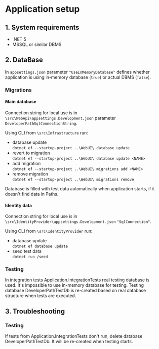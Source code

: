﻿# Application setup

## 1. System requirements
  - .NET 5
  - MSSQL or similar DBMS

## 2. DataBase
In `appsettings.json` parameter `"UseInMemoryDatabase"` defines whether application is using in-memory database (`true`) or actual DBMS (`false`).

### Migrations
#### Main database
Connection string for local use is in `\src\WebApi\appsettings.Development.json` parameter `DeveloperPathSqlConnectionString`.

Using CLI from `\src\Infrastructure` run:
- database update  
`dotnet ef --startup-project ..\WebUI\ database update`
- revert to migration   
`dotnet ef --startup-project ..\WebUI\ database update <NAME>`
- add migration  
`dotnet ef --startup-project ..\WebUI\ migrations add <NAME>`
- remove migration  
`dotnet ef --startup-project ..\WebUI\ migrations remove`

Database is filled with test data automatically when application starts, if it doesn't find data in Paths.

#### Identity data
Connection string for local use is in `\src\IdentityProvider\appsettings.Development.json` `"SqlConnection"`.

Using CLI from `\src\IdentityProvider` run:
- database update  
`dotnet ef database update`
- seed test data  
`dotnet run /seed`

### Testing
In integration tests Application.IntegrationTests real testing database is used. It's impossible to use in-memory database for testing. Testing database DeveloperPathTestDb is re-created based on real database structure when tests are executed.

## 3. Troubleshooting

### Testing
If tests from Application.IntegrationTests don't run, delete database DeveloperPathTestDb. It will be re-created when testing starts.
